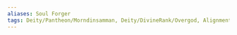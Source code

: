```yaml
---
aliases: Soul Forger
tags: Deity/Pantheon/Morndinsamman, Deity/DivineRank/Overgod, Alignment/LG, Deity/Domain/Forge, Deity/Domain/Knowledge
---
```

